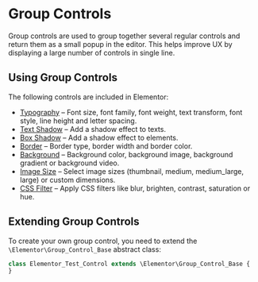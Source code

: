 # Group Controls

Group controls are used to group together several regular controls and return them as a small popup in the editor. This helps improve UX by displaying a large number of controls in single line.

## Using Group Controls

The following controls are included in Elementor:

* [Typography](./classes/group-control-typography) – Font size, font family, font weight, text transform, font style, line height and letter spacing.
* [Text Shadow](./classes/group-control-text-shadow) – Add a shadow effect to texts.
* [Box Shadow](./classes/group-control-box-shadow) – Add a shadow effect to elements.
* [Border](./classes/group-control-border) – Border type, border width and border color.
* [Background](./classes/group-control-background) – Background color, background image, background gradient or background video.
* [Image Size](./classes/group-control-image-size) – Select image sizes (thumbnail, medium, medium_large, large) or custom dimensions.
* [CSS Filter](./classes/group-control-css-filter) – Apply CSS filters like blur, brighten, contrast, saturation or hue.

## Extending Group Controls

To create your own group control, you need to extend the `\Elementor\Group_Control_Base` abstract class:

```php {1}
class Elementor_Test_Control extends \Elementor\Group_Control_Base {
}
```
